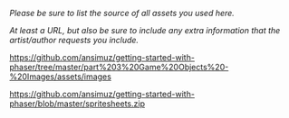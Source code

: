 *Please be sure to list the source of all assets you used here.*

*At least a URL, but also be sure to include any extra information that the artist/author requests you include.*

https://github.com/ansimuz/getting-started-with-phaser/tree/master/part%203%20Game%20Objects%20-%20Images/assets/images

https://github.com/ansimuz/getting-started-with-phaser/blob/master/spritesheets.zip